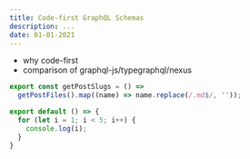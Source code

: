 ```yaml
---
title: Code-first GraphQL Schemas
description: ...
date: 01-01-2021
---
```

* why code-first
* comparison of graphql-js/typegraphql/nexus

```javascript
export const getPostSlugs = () =>
  getPostFiles().map((name) => name.replace(/.md$/, ''));

export default () => {
  for (let i = 1; i < 5; i++) {
    console.log(i);
  }
}
```
